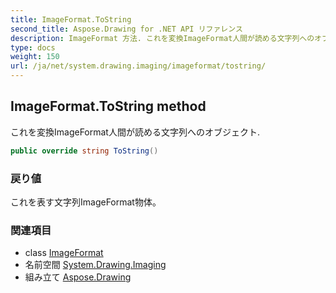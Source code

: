 ```yaml
---
title: ImageFormat.ToString
second_title: Aspose.Drawing for .NET API リファレンス
description: ImageFormat 方法. これを変換ImageFormat人間が読める文字列へのオブジェクト.
type: docs
weight: 150
url: /ja/net/system.drawing.imaging/imageformat/tostring/
---
```

## ImageFormat.ToString method

これを変換ImageFormat人間が読める文字列へのオブジェクト.

```csharp
public override string ToString()
```

### 戻り値

これを表す文字列ImageFormat物体。

### 関連項目

* class [ImageFormat](../)
* 名前空間 [System.Drawing.Imaging](../../imageformat/)
* 組み立て [Aspose.Drawing](../../../)


